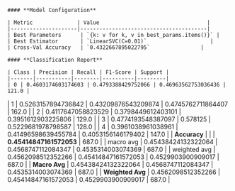 
    #### **Model Configuration**

    | Metric              | Value                                  |
    |---------------------|----------------------------------------|
    | Best Parameters      | `{k: v for k, v in best_params.items()}` |
    | Best Estimator       | `LinearSVC(C=0.01)`                    |
    | Cross-Val Accuracy   | `0.4322667895022795`                |
    
    #### **Classification Report**

    | Class | Precision | Recall | F1-Score | Support |
    |-------|-----------|--------|----------|---------|
    | 0 | 0.4603174603174603 | 0.4793388429752066 | 0.46963562753036436 | 121.0 |
| 1 | 0.5263157894736842 | 0.43209876543209874 | 0.4745762711864407 | 162.0 |
| 2 | 0.4117647058823529 | 0.3798449612403101 | 0.3951612903225806 | 129.0 |
| 3 | 0.4774193548387097 | 0.578125 | 0.5229681978798587 | 128.0 |
| 4 | 0.3961038961038961 | 0.41496598639455784 | 0.4053156146179402 | 147.0 |
| **Accuracy** |        |        | **0.45414847161572053**  | 687.0 |
| macro avg | 0.45438424132322064 | 0.4568747112084347 | 0.4535314003074369 | 687.0 |
| weighted avg | 0.4562098512352266 | 0.45414847161572053 | 0.4529903900909017 | 687.0 |
| **Macro Avg** | 0.45438424132322064 | 0.4568747112084347 | 0.4535314003074369 | 687.0 |
| **Weighted Avg** | 0.4562098512352266 | 0.45414847161572053 | 0.4529903900909017 | 687.0 |
